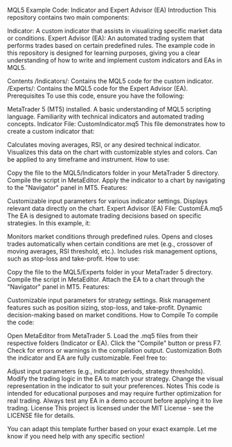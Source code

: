 MQL5 Example Code: Indicator and Expert Advisor (EA)
Introduction
This repository contains two main components:

Indicator: A custom indicator that assists in visualizing specific market data or conditions.
Expert Advisor (EA): An automated trading system that performs trades based on certain predefined rules.
The example code in this repository is designed for learning purposes, giving you a clear understanding of how to write and implement custom indicators and EAs in MQL5.

Contents
/Indicators/: Contains the MQL5 code for the custom indicator.
/Experts/: Contains the MQL5 code for the Expert Advisor (EA).
Prerequisites
To use this code, ensure you have the following:

MetaTrader 5 (MT5) installed.
A basic understanding of MQL5 scripting language.
Familiarity with technical indicators and automated trading concepts.
Indicator
File: CustomIndicator.mq5
This file demonstrates how to create a custom indicator that:

Calculates moving averages, RSI, or any desired technical indicator.
Visualizes this data on the chart with customizable styles and colors.
Can be applied to any timeframe and instrument.
How to use:

Copy the file to the MQL5/Indicators folder in your MetaTrader 5 directory.
Compile the script in MetaEditor.
Apply the indicator to a chart by navigating to the "Navigator" panel in MT5.
Features:

Customizable input parameters for various indicator settings.
Displays relevant data directly on the chart.
Expert Advisor (EA)
File: CustomEA.mq5
The EA is designed to automate trading decisions based on specific strategies. In this example, it:

Monitors market conditions through predefined rules.
Opens and closes trades automatically when certain conditions are met (e.g., crossover of moving averages, RSI threshold, etc.).
Includes risk management options, such as stop-loss and take-profit.
How to use:

Copy the file to the MQL5/Experts folder in your MetaTrader 5 directory.
Compile the script in MetaEditor.
Attach the EA to a chart through the "Navigator" panel in MT5.
Features:

Customizable input parameters for strategy settings.
Risk management features such as position sizing, stop-loss, and take-profit.
Dynamic decision-making based on market conditions.
How to Compile
To compile the code:

Open MetaEditor from MetaTrader 5.
Load the .mq5 files from their respective folders (Indicator or EA).
Click the "Compile" button or press F7.
Check for errors or warnings in the compilation output.
Customization
Both the indicator and EA are fully customizable. Feel free to:

Adjust input parameters (e.g., indicator periods, strategy thresholds).
Modify the trading logic in the EA to match your strategy.
Change the visual representation in the indicator to suit your preferences.
Notes
This code is intended for educational purposes and may require further optimization for real trading.
Always test any EA in a demo account before applying it to live trading.
License
This project is licensed under the MIT License - see the LICENSE file for details.

You can adapt this template further based on your exact example. Let me know if you need help with any specific section!